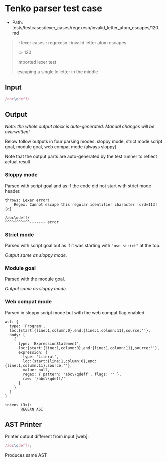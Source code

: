 # Tenko parser test case

- Path: tests/testcases/lexer_cases/regexesn/invalid_letter_atom_escapes/120.md

> :: lexer cases : regexesn : invalid letter atom escapes
>
> ::> 120
>
> Imported lexer test
>
> escaping a single lc letter in the middle


## Input

`````js
/abc\qdeff/
`````

## Output

_Note: the whole output block is auto-generated. Manual changes will be overwritten!_

Below follow outputs in four parsing modes: sloppy mode, strict mode script goal, module goal, web compat mode (always sloppy).

Note that the output parts are auto-generated by the test runner to reflect actual result.

### Sloppy mode

Parsed with script goal and as if the code did not start with strict mode header.

`````
throws: Lexer error!
    Regex: Cannot escape this regular identifier character [ord=113][q]

/abc\qdeff/
^^^^^^^^^^^------- error
`````

### Strict mode

Parsed with script goal but as if it was starting with `"use strict"` at the top.

_Output same as sloppy mode._

### Module goal

Parsed with the module goal.

_Output same as sloppy mode._

### Web compat mode

Parsed in sloppy script mode but with the web compat flag enabled.

`````
ast: {
  type: 'Program',
  loc:{start:{line:1,column:0},end:{line:1,column:11},source:''},
  body: [
    {
      type: 'ExpressionStatement',
      loc:{start:{line:1,column:0},end:{line:1,column:11},source:''},
      expression: {
        type: 'Literal',
        loc:{start:{line:1,column:0},end:{line:1,column:11},source:''},
        value: null,
        regex: { pattern: 'abc\\qdeff', flags: '' },
        raw: '/abc\\qdeff/'
      }
    }
  ]
}

tokens (3x):
       REGEXN ASI
`````


## AST Printer

Printer output different from input [web]:

````js
/abc\qdeff/;
````

Produces same AST
